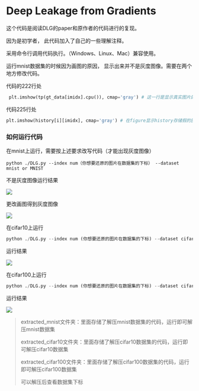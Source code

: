 # Deep Leakage from Gradients

这个代码是阅读DLG的paper和原作者的代码进行的复现。

因为是初学者， 此代码加入了自己的一些理解注释。

采用命令行调用代码执行。（Windows、Linux、Mac）兼容使用。

运行mnist数据集的时候因为画图的原因， 显示出来并不是灰度图像。需要在两个地方修改代码。

代码的222行处

```python
 plt.imshow(tp(gt_data[imidx].cpu()), cmap='gray') # 这一行是显示真实图片的意思
```



代码225行处

```python
plt.imshow(history[i][imidx], cmap='gray') # 在figure显示history存储假的图片数据
```



### 如何运行代码

在mnist上运行，需要按上述要求改写代码（才能出现灰度图像）

```shell
python ./DLG.py --index num（你想要还原的图片在数据集的下标） --dataset mnist or MNIST
```

不是灰度图像运行结果

![](https://cdn.jsdelivr.net/gh/Lyli724/Blogs_image@master/uPic/DLG_on_[0]_00000.png)

更改画图得到灰度图像

![](https://cdn.jsdelivr.net/gh/Lyli724/Blogs_image@master/uPic/DLG_on_[1000]_01000.png)

在cifar10上运行

```python
python ./DLG.py --index num (你想要还原的图片在数据集的下标) --dataset cifar10 or CIFAR10
```

运行结果

![](https://cdn.jsdelivr.net/gh/Lyli724/Blogs_image@master/uPic/DLG_on_[100]_00100.png)

在cifar100上运行

```python
python ./DLG.py --index num (你想要还原的图片在数据集的下标) --dataset cifar100 or CIFAR100
```

运行结果

![](https://cdn.jsdelivr.net/gh/Lyli724/Blogs_image@master/uPic/DLG_on_[1]_00001.png)

>  extracted_mnist文件夹：里面存储了解压mnist数据集的代码，运行即可解压mnist数据集
>
> extracted_cifar10文件夹：里面存储了解压cifar10数据集的代码，运行即可解压cifar10数据集
>
> extracted_cifar100文件夹：里面存储了解压cifar100数据集的代码，运行即可解压cifar100数据集
>
> 可以解压后查看数据集下标









